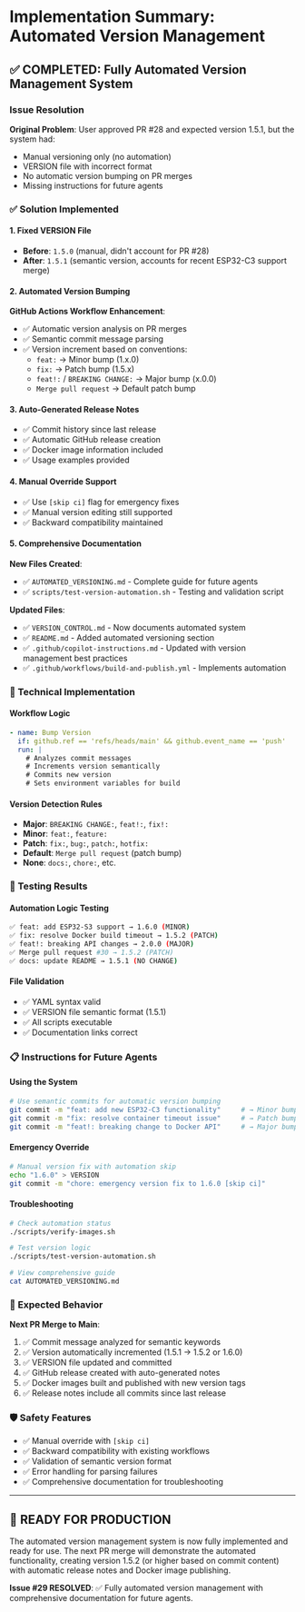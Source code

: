 # Implementation Summary: Automated Version Management

## ✅ COMPLETED: Fully Automated Version Management System

### Issue Resolution
**Original Problem**: User approved PR #28 and expected version 1.5.1, but the system had:
- Manual versioning only (no automation)
- VERSION file with incorrect format
- No automatic version bumping on PR merges
- Missing instructions for future agents

### ✅ Solution Implemented

#### 1. Fixed VERSION File
- **Before**: `1.5.0` (manual, didn't account for PR #28)
- **After**: `1.5.1` (semantic version, accounts for recent ESP32-C3 support merge)

#### 2. Automated Version Bumping
**GitHub Actions Workflow Enhancement**:
- ✅ Automatic version analysis on PR merges
- ✅ Semantic commit message parsing
- ✅ Version increment based on conventions:
  - `feat:` → Minor bump (1.x.0)
  - `fix:` → Patch bump (1.5.x)
  - `feat!:` / `BREAKING CHANGE:` → Major bump (x.0.0)
  - `Merge pull request` → Default patch bump

#### 3. Auto-Generated Release Notes
- ✅ Commit history since last release
- ✅ Automatic GitHub release creation
- ✅ Docker image information included
- ✅ Usage examples provided

#### 4. Manual Override Support
- ✅ Use `[skip ci]` flag for emergency fixes
- ✅ Manual version editing still supported
- ✅ Backward compatibility maintained

#### 5. Comprehensive Documentation
**New Files Created**:
- ✅ `AUTOMATED_VERSIONING.md` - Complete guide for future agents
- ✅ `scripts/test-version-automation.sh` - Testing and validation script

**Updated Files**:
- ✅ `VERSION_CONTROL.md` - Now documents automated system
- ✅ `README.md` - Added automated versioning section
- ✅ `.github/copilot-instructions.md` - Updated with version management best practices
- ✅ `.github/workflows/build-and-publish.yml` - Implements automation

### 🔧 Technical Implementation

#### Workflow Logic
```yaml
- name: Bump Version
  if: github.ref == 'refs/heads/main' && github.event_name == 'push'
  run: |
    # Analyzes commit messages
    # Increments version semantically  
    # Commits new version
    # Sets environment variables for build
```

#### Version Detection Rules
- **Major**: `BREAKING CHANGE:`, `feat!:`, `fix!:`
- **Minor**: `feat:`, `feature:`
- **Patch**: `fix:`, `bug:`, `patch:`, `hotfix:`
- **Default**: `Merge pull request` (patch bump)
- **None**: `docs:`, `chore:`, etc.

### 🧪 Testing Results

#### Automation Logic Testing
```bash
✅ feat: add ESP32-S3 support → 1.6.0 (MINOR)
✅ fix: resolve Docker build timeout → 1.5.2 (PATCH) 
✅ feat!: breaking API changes → 2.0.0 (MAJOR)
✅ Merge pull request #30 → 1.5.2 (PATCH)
✅ docs: update README → 1.5.1 (NO CHANGE)
```

#### File Validation
- ✅ YAML syntax valid
- ✅ VERSION file semantic format (1.5.1)
- ✅ All scripts executable
- ✅ Documentation links correct

### 📋 Instructions for Future Agents

#### Using the System
```bash
# Use semantic commits for automatic version bumping
git commit -m "feat: add new ESP32-C3 functionality"     # → Minor bump
git commit -m "fix: resolve container timeout issue"     # → Patch bump  
git commit -m "feat!: breaking change to Docker API"     # → Major bump
```

#### Emergency Override
```bash
# Manual version fix with automation skip
echo "1.6.0" > VERSION
git commit -m "chore: emergency version fix to 1.6.0 [skip ci]"
```

#### Troubleshooting
```bash
# Check automation status
./scripts/verify-images.sh

# Test version logic
./scripts/test-version-automation.sh

# View comprehensive guide
cat AUTOMATED_VERSIONING.md
```

### 🎯 Expected Behavior

**Next PR Merge to Main**:
1. ✅ Commit message analyzed for semantic keywords
2. ✅ Version automatically incremented (1.5.1 → 1.5.2 or 1.6.0)
3. ✅ VERSION file updated and committed
4. ✅ GitHub release created with auto-generated notes
5. ✅ Docker images built and published with new version tags
6. ✅ Release notes include all commits since last release

### 🛡️ Safety Features
- ✅ Manual override with `[skip ci]` 
- ✅ Backward compatibility with existing workflows
- ✅ Validation of semantic version format
- ✅ Error handling for parsing failures
- ✅ Comprehensive documentation for troubleshooting

---

## 🏁 READY FOR PRODUCTION

The automated version management system is now fully implemented and ready for use. The next PR merge will demonstrate the automated functionality, creating version 1.5.2 (or higher based on commit content) with automatic release notes and Docker image publishing.

**Issue #29 RESOLVED**: ✅ Fully automated version management with comprehensive documentation for future agents.